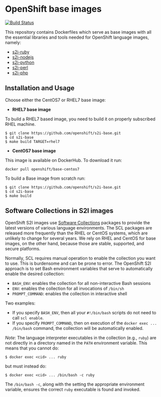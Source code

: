 OpenShift base images
========================================

[![Build Status](https://ci.openshift.redhat.com/jenkins/buildStatus/icon?job=sti-base)](https://ci.openshift.redhat.com/jenkins/job/sti-base/)

This repository contains Dockerfiles which serve as base images with all the
essential libraries and tools needed for OpenShift language images, namely:

* [s2i-ruby](https://github.com/openshift/s2i-ruby)
* [s2i-nodejs](https://github.com/openshift/s2i-nodejs)
* [s2i-python](https://github.com/openshift/s2i-python)
* [s2i-perl](https://github.com/openshift/s2i-perl)
* [s2i-php](https://github.com/openshift/s2i-php)

Installation and Usage
------------------------
Choose either the CentOS7 or RHEL7 base image:
*  **RHEL7 base image**

To build a RHEL7 based image, you need to build it on properly subscribed RHEL machine.

```
$ git clone https://github.com/openshift/s2i-base.git
$ cd s2i-base
$ make build TARGET=rhel7
```

*  **CentOS7 base image**

This image is available on DockerHub. To download it run:

```console
docker pull openshift/base-centos7
```

To build a Base image from scratch run:

```
$ git clone https://github.com/openshift/s2i-base.git
$ cd s2i-base
$ make build
```

Software Collections in S2I images
--------------------------------
OpenShift S2I images use [Software Collections](https://www.softwarecollections.org/en/)
packages to provide the latest versions of various language environments.
The SCL packages are released more frequently than the RHEL or CentOS systems,
which are unlikely to change for several years.
We rely on RHEL and CentOS for base images, on the other hand,
because those are stable, supported, and secure platforms.

Normally, SCL requires manual operation to enable the collection you want to use.
This is burdensome and can be prone to error.
The OpenShift S2I approach is to set Bash environment variables that
serve to automatically enable the desired collection:

* `BASH_ENV`: enables the collection for all non-interactive Bash sessions
* `ENV`: enables the collection for all invocations of `/bin/sh`
* `PROMPT_COMMAND`: enables the collection in interactive shell

Two examples:
* If you specify `BASH_ENV`, then all your `#!/bin/bash` scripts
do not need to call `scl enable`.
* If you specify `PROMPT_COMMAND`, then on execution of the
`docker exec ... /bin/bash` command, the collection will be automatically enabled.

*Note*:
The language interpreter executables in the collection (e.g., `ruby`)
are not directly in a directory named in the `PATH` environment variable.
This means that you cannot do:

    $ docker exec <cid> ... ruby

but must instead do:

    $ docker exec <cid> ... /bin/bash -c ruby

The `/bin/bash -c`, along with the setting the appropriate environment variable,
ensures the correct `ruby` executable is found and invoked.
